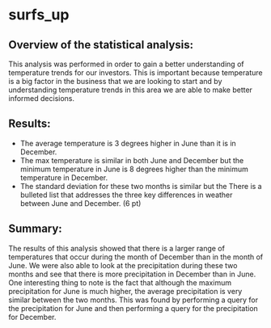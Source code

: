 # surfs_up

## Overview of the statistical analysis:

This analysis was performed in order to gain a better understanding of temperature trends for our investors. This is important because temperature is a big factor in the business that we are looking to start and by understanding temperature trends in this area we are able to make better informed decisions.
## Results:

- The average temperature is 3 degrees higher in June than it is in December.
- The max temperature is similar in both June and December but the minimum temperature in June is 8 degrees higher than the minimum temperature in December.
- The standard deviation for these two months is similar but the 
There is a bulleted list that addresses the three key differences in weather between June and December. (6 pt)
## Summary:

The results of this analysis showed that there is a larger range of temperatures that occur during the month of December than in the month of June. 
We were also able to look at the precipitation during these two months and see that there is more precipitation in December than in June. One interesting thing to note is the fact that although the maximum precipitation for June is much higher, the average precipitation is very similar between the two months. This was found by performing a query for the precipitation for June and then performing a query for the precipitation for December.
